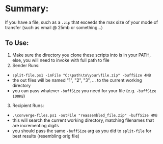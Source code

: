 # Summary:
If you have a file, such as a `.zip` that exceeds the max size of your mode of transfer (such as email @ 25mb or something...)

## To Use:
1. Make sure the directory you clone these scripts into is in your PATH, else, you will need to invoke with full path to file
2. Sender Runs:
  - `split-file.ps1 -inFile "C:\path\to\your\file.zip" -buffSize 4MB`
  - the out files will be named "1", "2", "3", ... to the current working directory
  - you can pass whatever `-buffSize` you need for your file (e.g. `-buffSize 100KB`)
3. Recipient Runs:
  - `.\converge-files.ps1 -outFile "reassembled_file.zip" -buffSize 4MB`
  - this will search the current working directory, matching filenames that are incrementing digits
  - you should pass the same `-buffSize` arg as you did to `split-file` for best results (resembling orig file)
